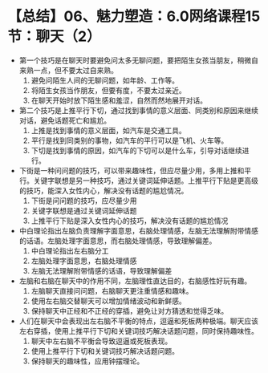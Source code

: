 # 【总结】06、魅力塑造：6.0网络课程15节：聊天（2）

-   第一个技巧是在聊天时要避免问太多无聊问题，要把陌生女孩当朋友，稍微自来熟一点，但不要太过自来熟。
    1.  避免问陌生人间的无聊问题，如年龄、工作等。
    2.  将陌生女孩当作朋友，但要有度，不要太过亲近。
    3.  在聊天开始时放下陌生感和羞涩，自然而然地展开对话。
-   第二个技巧是上推平行下切，通过找到事情的意义层面、同类别和原因来继续对话，避免话题死亡和尴尬。
    1.  上推是找到事情的意义层面，如汽车是交通工具。
    2.  平行是找到同类别的事物，如汽车的平行可以是飞机、火车等。
    3.  下切是找到事情的原因，如汽车的下切可以是什么车，引导对话继续进行。
-   下街是一种问问题的技巧，可以带来趣味性，但应尽量少用，多用上推和平行。关键字联想是另一种技巧，通过关键词延伸话题。上推平行下贴是更高级的技巧，能深入女性内心，解决没有话题的尴尬情况。
    1.  下街是问问题的技巧，应尽量少用
    2.  关键字联想是通过关键词延伸话题
    3.  上推平行下贴是深入女性内心的技巧，解决没有话题的尴尬情况
-   中白理论指出左脑负责理解字面意思，右脑处理情感，左脑无法理解附带情感的话语。左脑处理字面意思，而右脑处理情感，导致理解偏差。
    1.  中白理论指出左右脑分工
    2.  左脑处理字面意思，右脑处理情感
    3.  左脑无法理解附带情感的话语，导致理解偏差
-   左脑和右脑在聊天中的作用不同，左脑理性直达目的，右脑感性好玩有趣。
    1.  左脑聊天直接问问题，右脑聊天更注重情感和趣味。
    2.  使用左右脑交替聊天可以增加情绪波动和新鲜感。
    3.  保持聊天中正经和不正经的穿插，避免让对方猜透和觉得乏味。
-   人们在聊天中会表现出左右脑不平衡的特点，逗逼和死板两种极端。聊天应该左右穿插，使用上推平行下切和关键词技巧解决话题问题，同时保持趣味性。
    1.  聊天中左右脑不平衡会导致逗逼或死板表现。
    2.  使用上推平行下切和关键词技巧解决话题问题。
    3.  保持聊天的趣味性，应用钟摆理论。
